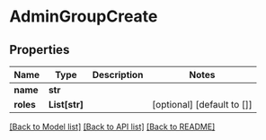 # AdminGroupCreate

## Properties
Name | Type | Description | Notes
------------ | ------------- | ------------- | -------------
**name** | **str** |  | 
**roles** | **List[str]** |  | [optional] [default to []]

[[Back to Model list]](../README.md#documentation-for-models) [[Back to API list]](../README.md#documentation-for-api-endpoints) [[Back to README]](../README.md)


